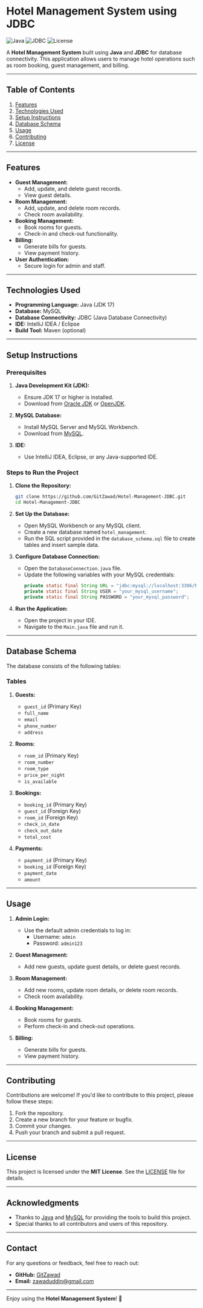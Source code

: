 # Hotel Management System using JDBC

![Java](https://img.shields.io/badge/Java-17-blue)
![JDBC](https://img.shields.io/badge/JDBC-MySQL-orange)
![License](https://img.shields.io/badge/License-MIT-green)

A **Hotel Management System** built using **Java** and **JDBC** for database connectivity. This application allows users to manage hotel operations such as room booking, guest management, and billing.

---

## Table of Contents
1. [Features](#features)
2. [Technologies Used](#technologies-used)
3. [Setup Instructions](#setup-instructions)
4. [Database Schema](#database-schema)
5. [Usage](#usage)
6. [Contributing](#contributing)
7. [License](#license)

---

## Features
- **Guest Management:**
  - Add, update, and delete guest records.
  - View guest details.
- **Room Management:**
  - Add, update, and delete room records.
  - Check room availability.
- **Booking Management:**
  - Book rooms for guests.
  - Check-in and check-out functionality.
- **Billing:**
  - Generate bills for guests.
  - View payment history.
- **User Authentication:**
  - Secure login for admin and staff.

---

## Technologies Used
- **Programming Language:** Java (JDK 17)
- **Database:** MySQL
- **Database Connectivity:** JDBC (Java Database Connectivity)
- **IDE:** IntelliJ IDEA / Eclipse
- **Build Tool:** Maven (optional)

---

## Setup Instructions

### Prerequisites
1. **Java Development Kit (JDK):**
   - Ensure JDK 17 or higher is installed.
   - Download from [Oracle JDK](https://www.oracle.com/java/technologies/javase-downloads.html) or [OpenJDK](https://openjdk.org/).

2. **MySQL Database:**
   - Install MySQL Server and MySQL Workbench.
   - Download from [MySQL](https://dev.mysql.com/downloads/).

3. **IDE:**
   - Use IntelliJ IDEA, Eclipse, or any Java-supported IDE.

### Steps to Run the Project
1. **Clone the Repository:**
   ```bash
   git clone https://github.com/GitZawad/Hotel-Management-JDBC.git
   cd Hotel-Management-JDBC
   ```

2. **Set Up the Database:**
   - Open MySQL Workbench or any MySQL client.
   - Create a new database named `hotel_management`.
   - Run the SQL script provided in the `database_schema.sql` file to create tables and insert sample data.

3. **Configure Database Connection:**
   - Open the `DatabaseConnection.java` file.
   - Update the following variables with your MySQL credentials:
     ```java
     private static final String URL = "jdbc:mysql://localhost:3306/hotel_management";
     private static final String USER = "your_mysql_username";
     private static final String PASSWORD = "your_mysql_password";
     ```

4. **Run the Application:**
   - Open the project in your IDE.
   - Navigate to the `Main.java` file and run it.

---

## Database Schema
The database consists of the following tables:

### Tables
1. **Guests:**
   - `guest_id` (Primary Key)
   - `full_name`
   - `email`
   - `phone_number`
   - `address`

2. **Rooms:**
   - `room_id` (Primary Key)
   - `room_number`
   - `room_type`
   - `price_per_night`
   - `is_available`

3. **Bookings:**
   - `booking_id` (Primary Key)
   - `guest_id` (Foreign Key)
   - `room_id` (Foreign Key)
   - `check_in_date`
   - `check_out_date`
   - `total_cost`

4. **Payments:**
   - `payment_id` (Primary Key)
   - `booking_id` (Foreign Key)
   - `payment_date`
   - `amount`

---

## Usage
1. **Admin Login:**
   - Use the default admin credentials to log in:
     - Username: `admin`
     - Password: `admin123`

2. **Guest Management:**
   - Add new guests, update guest details, or delete guest records.

3. **Room Management:**
   - Add new rooms, update room details, or delete room records.
   - Check room availability.

4. **Booking Management:**
   - Book rooms for guests.
   - Perform check-in and check-out operations.

5. **Billing:**
   - Generate bills for guests.
   - View payment history.

---

## Contributing
Contributions are welcome! If you'd like to contribute to this project, please follow these steps:
1. Fork the repository.
2. Create a new branch for your feature or bugfix.
3. Commit your changes.
4. Push your branch and submit a pull request.

---

## License
This project is licensed under the **MIT License**. See the [LICENSE](LICENSE) file for details.

---

## Acknowledgments
- Thanks to [Java](https://www.java.com/) and [MySQL](https://www.mysql.com/) for providing the tools to build this project.
- Special thanks to all contributors and users of this repository.

---

## Contact
For any questions or feedback, feel free to reach out:
- **GitHub:** [GitZawad](https://github.com/GitZawad)
- **Email:** zawaduddin@gmail.com

---

Enjoy using the **Hotel Management System**! 🏨
